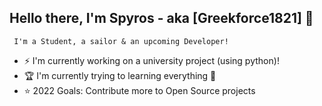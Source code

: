 ## Hello there, I'm Spyros - aka [Greekforce1821] 👋
     I'm a Student, a sailor & an upcoming Developer!
-  ⚡ I'm currently working on a university project (using python)!
- 🏆  I'm currently trying to learning everything 🤣
- ⭐  2022 Goals: Contribute more to Open Source projects



